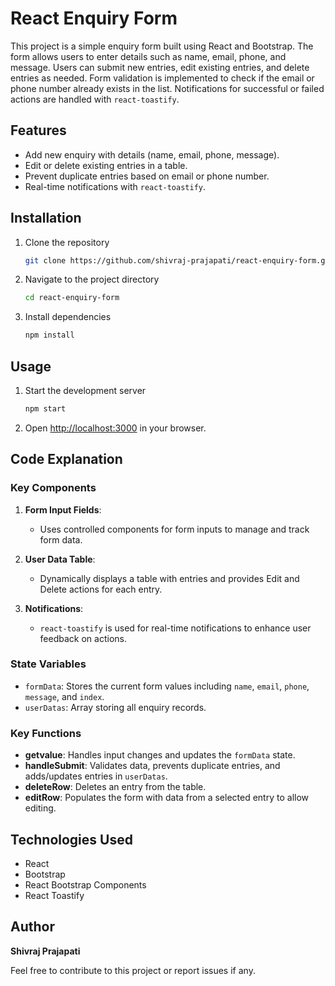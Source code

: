 # React Enquiry Form

This project is a simple enquiry form built using React and Bootstrap. The form allows users to enter details such as name, email, phone, and message. Users can submit new entries, edit existing entries, and delete entries as needed. Form validation is implemented to check if the email or phone number already exists in the list. Notifications for successful or failed actions are handled with `react-toastify`.

## Features
- Add new enquiry with details (name, email, phone, message).
- Edit or delete existing entries in a table.
- Prevent duplicate entries based on email or phone number.
- Real-time notifications with `react-toastify`.

## Installation

1. Clone the repository
   ```bash
   git clone https://github.com/shivraj-prajapati/react-enquiry-form.git
   ```

2. Navigate to the project directory
   ```bash
   cd react-enquiry-form
   ```

3. Install dependencies
   ```bash
   npm install
   ```

## Usage

1. Start the development server
   ```bash
   npm start
   ```

2. Open [http://localhost:3000](http://localhost:3000) in your browser.

## Code Explanation

### Key Components
1. **Form Input Fields**:
   - Uses controlled components for form inputs to manage and track form data.

2. **User Data Table**:
   - Dynamically displays a table with entries and provides Edit and Delete actions for each entry.

3. **Notifications**:
   - `react-toastify` is used for real-time notifications to enhance user feedback on actions.

### State Variables

- `formData`: Stores the current form values including `name`, `email`, `phone`, `message`, and `index`.
- `userDatas`: Array storing all enquiry records.

### Key Functions

- **getvalue**: Handles input changes and updates the `formData` state.
- **handleSubmit**: Validates data, prevents duplicate entries, and adds/updates entries in `userDatas`.
- **deleteRow**: Deletes an entry from the table.
- **editRow**: Populates the form with data from a selected entry to allow editing.

## Technologies Used
- React
- Bootstrap
- React Bootstrap Components
- React Toastify

## Author
**Shivraj Prajapati**

Feel free to contribute to this project or report issues if any.
```
